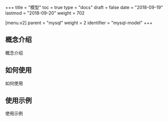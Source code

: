 +++
title = "模型"
toc = true
type = "docs"
draft = false
date = "2018-09-19"
lastmod = "2018-09-20"
weight = 702

[menu.v2]
  parent = "mysql"
  weight = 2
  identifier = "mysql-model"
+++

## 概念介绍

概念介绍

## 如何使用

如何使用

## 使用示例

使用示例
